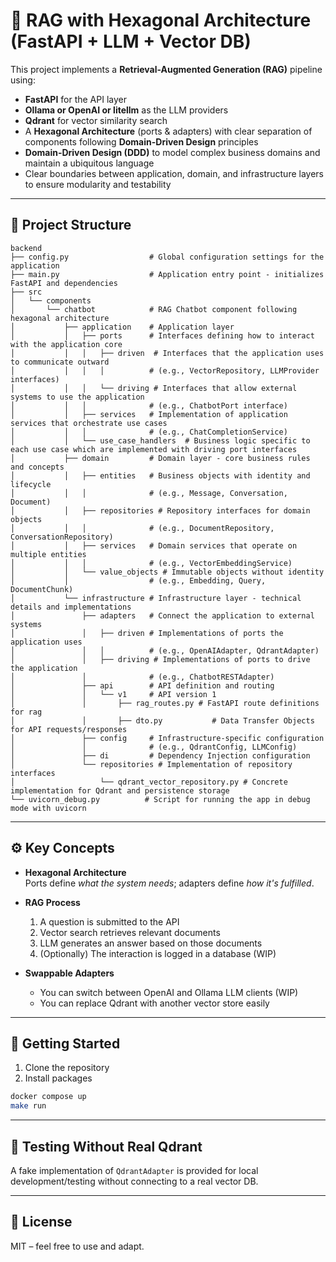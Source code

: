 # 🧠 RAG with Hexagonal Architecture (FastAPI + LLM + Vector DB)

This project implements a **Retrieval-Augmented Generation (RAG)** pipeline using:

- **FastAPI** for the API layer
- **Ollama or OpenAI or litellm** as the LLM providers
- **Qdrant** for vector similarity search
- A **Hexagonal Architecture** (ports & adapters) with clear separation of components following **Domain-Driven Design** principles
- **Domain-Driven Design (DDD)** to model complex business domains and maintain a ubiquitous language
- Clear boundaries between application, domain, and infrastructure layers to ensure modularity and testability

---

## 📁 Project Structure

```
backend
├── config.py                  # Global configuration settings for the application
├── main.py                    # Application entry point - initializes FastAPI and dependencies
├── src
│   └── components
│       └── chatbot            # RAG Chatbot component following hexagonal architecture
│           ├── application    # Application layer
│           │   ├── ports      # Interfaces defining how to interact with the application core
│           │   │   ├── driven  # Interfaces that the application uses to communicate outward
│           │   │   │          # (e.g., VectorRepository, LLMProvider interfaces)
│           │   │   └── driving # Interfaces that allow external systems to use the application
│           │   │              # (e.g., ChatbotPort interface)
│           │   ├── services   # Implementation of application services that orchestrate use cases
│           │   │              # (e.g., ChatCompletionService)
│           │   └── use_case_handlers  # Business logic specific to each use case which are implemented with driving port interfaces
│           ├── domain         # Domain layer - core business rules and concepts
│           │   ├── entities   # Business objects with identity and lifecycle
│           │   │              # (e.g., Message, Conversation, Document)
│           │   ├── repositories # Repository interfaces for domain objects
│           │   │              # (e.g., DocumentRepository, ConversationRepository)
│           │   ├── services   # Domain services that operate on multiple entities
│           │   │              # (e.g., VectorEmbeddingService)
│           │   └── value_objects # Immutable objects without identity
│           │                  # (e.g., Embedding, Query, DocumentChunk)
│           └── infrastructure # Infrastructure layer - technical details and implementations
│               ├── adapters   # Connect the application to external systems
│               │   ├── driven # Implementations of ports the application uses
│               │   │          # (e.g., OpenAIAdapter, QdrantAdapter)
│               │   ├── driving # Implementations of ports to drive the application
│               │              # (e.g., ChatbotRESTAdapter)
│               ├── api        # API definition and routing
│               │   └── v1     # API version 1
│               │       ├── rag_routes.py # FastAPI route definitions for rag
│               │       ├── dto.py           # Data Transfer Objects for API requests/responses
│               ├── config     # Infrastructure-specific configuration
│               │              # (e.g., QdrantConfig, LLMConfig)
│               ├── di         # Dependency Injection configuration
│               └── repositories # Implementation of repository interfaces
│                   └── qdrant_vector_repository.py # Concrete implementation for Qdrant and persistence storage
└── uvicorn_debug.py          # Script for running the app in debug mode with uvicorn

```

---

## ⚙️ Key Concepts
- **Hexagonal Architecture**  
  Ports define *what the system needs*; adapters define *how it's fulfilled*.
  
- **RAG Process**
  1. A question is submitted to the API
  2. Vector search retrieves relevant documents
  3. LLM generates an answer based on those documents
  4. (Optionally) The interaction is logged in a database (WIP)

- **Swappable Adapters**
  - You can switch between OpenAI and Ollama LLM clients (WIP)
  - You can replace Qdrant with another vector store easily

---

## 🏁 Getting Started

1. Clone the repository
2. Install packages

```bash
docker compose up
make run
````

---

## 🧪 Testing Without Real Qdrant

A fake implementation of `QdrantAdapter` is provided for local development/testing without connecting to a real vector DB.

---

## 📌 License

MIT – feel free to use and adapt.
